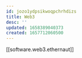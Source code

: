 ```yaml
---
id: jozo1ydpsikwoqpchrhdizs
title: Web3
desc: ''
updated: 1658389040373
created: 1657712060500
---
```


[[software.web3.ethernaut]]